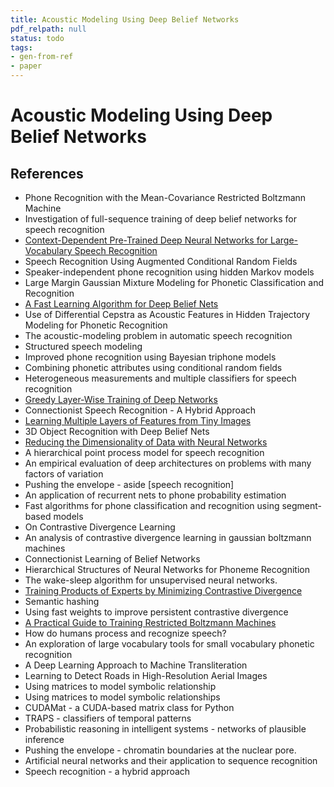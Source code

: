 ```yaml
---
title: Acoustic Modeling Using Deep Belief Networks
pdf_relpath: null
status: todo
tags:
- gen-from-ref
- paper
---
```


# Acoustic Modeling Using Deep Belief Networks

## References

- Phone Recognition with the Mean-Covariance Restricted Boltzmann Machine
- Investigation of full-sequence training of deep belief networks for speech recognition
- [Context-Dependent Pre-Trained Deep Neural Networks for Large-Vocabulary Speech Recognition](./context-dependent-pre-trained-deep-neural-networks-for-large-vocabulary-speech-recognition.md)
- Speech Recognition Using Augmented Conditional Random Fields
- Speaker-independent phone recognition using hidden Markov models
- Large Margin Gaussian Mixture Modeling for Phonetic Classification and Recognition
- [A Fast Learning Algorithm for Deep Belief Nets](./a-fast-learning-algorithm-for-deep-belief-nets.md)
- Use of Differential Cepstra as Acoustic Features in Hidden Trajectory Modeling for Phonetic Recognition
- The acoustic-modeling problem in automatic speech recognition
- Structured speech modeling
- Improved phone recognition using Bayesian triphone models
- Combining phonetic attributes using conditional random fields
- Heterogeneous measurements and multiple classifiers for speech recognition
- [Greedy Layer-Wise Training of Deep Networks](./greedy-layer-wise-training-of-deep-networks.md)
- Connectionist Speech Recognition - A Hybrid Approach
- [Learning Multiple Layers of Features from Tiny Images](./learning-multiple-layers-of-features-from-tiny-images.md)
- 3D Object Recognition with Deep Belief Nets
- [Reducing the Dimensionality of Data with Neural Networks](./reducing-the-dimensionality-of-data-with-neural-networks.md)
- A hierarchical point process model for speech recognition
- An empirical evaluation of deep architectures on problems with many factors of variation
- Pushing the envelope - aside [speech recognition]
- An application of recurrent nets to phone probability estimation
- Fast algorithms for phone classification and recognition using segment-based models
- On Contrastive Divergence Learning
- An analysis of contrastive divergence learning in gaussian boltzmann machines
- Connectionist Learning of Belief Networks
- Hierarchical Structures of Neural Networks for Phoneme Recognition
- The wake-sleep algorithm for unsupervised neural networks.
- [Training Products of Experts by Minimizing Contrastive Divergence](./training-products-of-experts-by-minimizing-contrastive-divergence.md)
- Semantic hashing
- Using fast weights to improve persistent contrastive divergence
- [A Practical Guide to Training Restricted Boltzmann Machines](./a-practical-guide-to-training-restricted-boltzmann-machines.md)
- How do humans process and recognize speech?
- An exploration of large vocabulary tools for small vocabulary phonetic recognition
- A Deep Learning Approach to Machine Transliteration
- Learning to Detect Roads in High-Resolution Aerial Images
- Using matrices to model symbolic relationship
- Using matrices to model symbolic relationships
- CUDAMat - a CUDA-based matrix class for Python
- TRAPS - classifiers of temporal patterns
- Probabilistic reasoning in intelligent systems - networks of plausible inference
- Pushing the envelope - chromatin boundaries at the nuclear pore.
- Artificial neural networks and their application to sequence recognition
- Speech recognition - a hybrid approach

